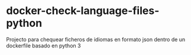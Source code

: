 # docker-check-language-files-python
Projecto para chequear ficheros de idiomas en formato json dentro de un dockerfile basado en python 3
